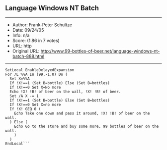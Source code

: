 
## Language Windows NT Batch ##
---
- Author: Frank-Peter Schultze
- Date: 09/24/05
- Info: n/a
- Score:  (1.86 in 7 votes)
- URL: http
- Original URL: http://www.99-bottles-of-beer.net/language-windows-nt-batch-888.html
---

```@Echo Off
SetLocal EnableDelayedExpansion
For /L %%A In (99,-1,0) Do (
  Set X=%%A
  If !X!==1 (Set B=bottle) Else (Set B=bottles)
  If !X!==0 Set X=No more
  Echo !X! !B! of beer on the wall, !X! !B! of beer.
  Set /A X -= 1
  If !X!==1 (Set B=bottle) Else (Set B=bottles)
  If !X!==0 Set X=no more
  If !X! GEQ 0 (
    Echo Take one down and pass it around, !X! !B! of beer on the wall.
  ) Else (
    Echo Go to the store and buy some more, 99 bottles of beer on the wall.
    )
  )
EndLocal```